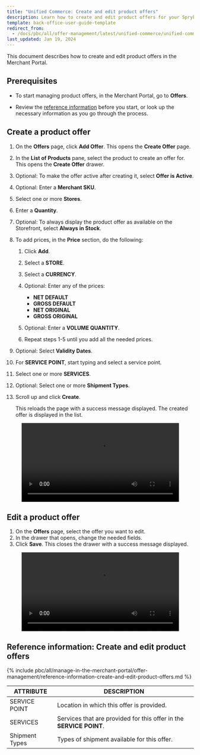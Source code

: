 ```yaml
---
title: "Unified Commerce: Create and edit product offers"
description: Learn how to create and edit product offers for your Spryker Unified Commerce Project.
template: back-office-user-guide-template
redirect_from:
  - /docs/pbc/all/offer-management/latest/unified-commerce/unified-commerce-create-and-edit-product-offers.html
last_updated: Jan 19, 2024
---
```


This document describes how to create and edit product offers in the Merchant Portal.

## Prerequisites

- To start managing product offers, in the Merchant Portal, go to **Offers**.

- Review the [reference information](#reference-information-create-and-edit-product-offers) before you start, or look up the necessary information as you go through the process.

## Create a product offer

1. On the **Offers** page, click **Add Offer**.
    This opens the **Create Offer** page.

2. In the **List of Products** pane, select the product to create an offer for.
    This opens the **Create Offer** drawer.

3. Optional: To make the offer active after creating it, select **Offer is Active**.
4. Optional: Enter a **Merchant SKU**.
5. Select one or more **Stores**.
6. Enter a **Quantity**.
7. Optional: To always display the product offer as available on the Storefront, select **Always in Stock**.
8. To add prices, in the **Price** section, do the following:

    1. Click **Add**.
    2. Select a **STORE**.
    3. Select a **CURRENCY**.
    4. Optional: Enter any of the prices:
  
        - **NET DEFAULT**
        - **GROSS DEFAULT**
        - **NET ORIGINAL**
        - **GROSS ORIGINAL**

    5. Optional: Enter a **VOLUME QUANTITY**.
    6. Repeat steps 1-5 until you add all the needed prices.
  
9. Optional: Select **Validity Dates**.
10. For **SERVICE POINT**, start typing and select a service point.
11. Select one or more **SERVICES**.
12. Optional: Select one or more **Shipment Types**.
13. Scroll up and click **Create**.

    This reloads the page with a success message displayed. The created offer is displayed in the list.

<figure class="video_container">
    <video width="100%" height="auto" controls>
    <source src="https://spryker.s3.eu-central-1.amazonaws.com/docs/pbc/all/offer-management/unified-commerce/unified-commerce-create-and-edit-product-offers.md/creating-product-offers.mp4" type="video/mp4">
  </video>
</figure>

## Edit a product offer

1. On the **Offers** page, select the offer you want to edit.
2. In the drawer that opens, change the needed fields.
3. Click **Save**.
    This closes the drawer with a success message displayed.

<figure class="video_container">
    <video width="100%" height="auto" controls>
    <source src="https://spryker.s3.eu-central-1.amazonaws.com/docs/pbc/all/offer-management/unified-commerce/unified-commerce-create-and-edit-product-offers.md/edit-offers.mp4" type="video/mp4">
  </video>
</figure>


## Reference information: Create and edit product offers

{% include pbc/all/manage-in-the-merchant-portal/offer-management/reference-information-create-and-edit-product-offers.md %} <!-- To edit, see _includes/pbc/all/manage-in-the-merchant-portal/offer-management/reference-information-create-and-edit-product-offers.md -->

| ATTRIBUTE     | DESCRIPTION |
| --- | --- |
| SERVICE POINT | Location in which this offer is provided. |
| SERVICES | Services that are provided for this offer in the **SERVICE POINT**. |
| Shipment Types | Types of shipment available for this offer. |
